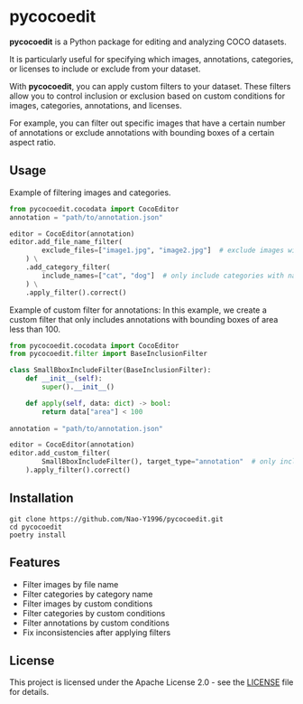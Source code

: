 # pycocoedit

**pycocoedit** is a Python package for editing and analyzing COCO datasets.

It is particularly useful for specifying which images, annotations, categories, or licenses to include or exclude from your dataset.

With **pycocoedit**, you can apply custom filters to your dataset. These filters allow you to control inclusion or exclusion based on custom conditions for images, categories, annotations, and licenses.

For example, you can filter out specific images that have a certain number of annotations or exclude annotations with bounding boxes of a certain aspect ratio.


## Usage

Example of filtering images and categories.
```python
from pycocoedit.cocodata import CocoEditor
annotation = "path/to/annotation.json"

editor = CocoEditor(annotation)
editor.add_file_name_filter(
        exclude_files=["image1.jpg", "image2.jpg"]  # exclude images with names "image1.jpg" or "image2.jpg"
    ) \
    .add_category_filter(
        include_names=["cat", "dog"]  # only include categories with names "cat" or "dog"
    ) \
    .apply_filter().correct()
```

Example of custom filter for annotations:
In this example, we create a custom filter that only includes annotations with bounding boxes of area less than 100.
```python
from pycocoedit.cocodata import CocoEditor
from pycocoedit.filter import BaseInclusionFilter

class SmallBboxIncludeFilter(BaseInclusionFilter):
    def __init__(self):
        super().__init__()

    def apply(self, data: dict) -> bool:
        return data["area"] < 100
    
annotation = "path/to/annotation.json"

editor = CocoEditor(annotation)
editor.add_custom_filter(
        SmallBboxIncludeFilter(), target_type="annotation"  # only include annotations with area less than 100
    ).apply_filter().correct()
```

## Installation

```
git clone https://github.com/Nao-Y1996/pycocoedit.git
cd pycocoedit
poetry install
```

## Features

- Filter images by file name
- Filter categories by category name
- Filter images by custom conditions
- Filter categories by custom conditions
- Filter annotations by custom conditions
- Fix inconsistencies after applying filters

## License

This project is licensed under the Apache License 2.0 - see the [LICENSE](LICENSE) file for details.


